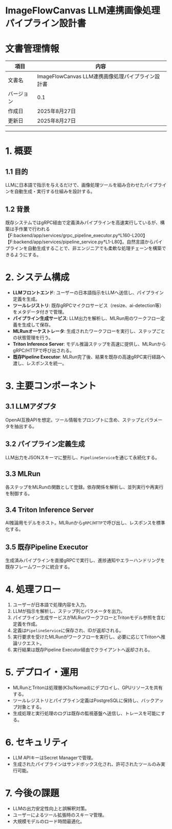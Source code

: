 # ImageFlowCanvas LLM連携画像処理パイプライン設計書

# 文書管理情報

| 項目 | 内容 |
| --- | --- |
| 文書名 | ImageFlowCanvas LLM連携画像処理パイプライン設計書 |
| バージョン | 0.1 |
| 作成日 | 2025年8月27日 |
| 更新日 | 2025年8月27日 |

---

# 1. 概要
## 1.1 目的
LLMに日本語で指示を与えるだけで、画像処理ツールを組み合わせたパイプラインを自動生成・実行する仕組みを設計する。

## 1.2 背景
既存システムではgRPC経由で定義済みパイプラインを高速実行しているが、構築は手作業で行われる【F:backend/app/services/grpc_pipeline_executor.py†L160-L200】【F:backend/app/services/pipeline_service.py†L1-L80】。自然言語からパイプラインを自動生成することで、非エンジニアでも柔軟な処理チェーンを構築できるようにする。

# 2. システム構成
- **LLMフロントエンド**: ユーザーの日本語指示をLLMへ送信し、パイプライン定義を生成。
- **ツールレジストリ**: 既存gRPCマイクロサービス（resize、ai-detection等）をメタデータ付きで管理。
- **パイプライン生成サービス**: LLM出力を解析し、MLRun用のワークフロー定義を生成して保存。
- **MLRunオーケストレータ**: 生成されたワークフローを実行し、ステップごとの状態管理を行う。
- **Triton Inference Server**: モデル推論ステップを高速に提供し、MLRunからgRPC/HTTPで呼び出される。
- **既存Pipeline Executor**: MLRun完了後、結果を既存の高速gRPC実行経路へ渡し、レスポンスを統一。

# 3. 主要コンポーネント
## 3.1 LLMアダプタ
OpenAI互換APIを想定。ツール情報をプロンプトに含め、ステップとパラメータを抽出する。

## 3.2 パイプライン定義生成
LLM出力をJSONスキーマに整形し、`PipelineService`を通じて永続化する。

## 3.3 MLRun
各ステップをMLRunの関数として登録。依存関係を解析し、並列実行や再実行を制御する。

## 3.4 Triton Inference Server
AI推論用モデルをホスト。MLRunから`gRPC`/`HTTP`で呼び出し、レスポンスを標準化する。

## 3.5 既存Pipeline Executor
生成済みパイプラインを直接gRPCで実行し、進捗通知やエラーハンドリングを既存フレームワークに統合する。

# 4. 処理フロー
1. ユーザーが日本語で処理内容を入力。
2. LLMが指示を解析し、ステップ列とパラメータを出力。
3. パイプライン生成サービスがMLRunワークフローとTritonモデル参照を含む定義を作成。
4. 定義は`PipelineService`に保存され、IDが返却される。
5. 実行要求を受けたMLRunがワークフローを実行し、必要に応じてTritonへ推論リクエスト。
6. 実行結果は既存Pipeline Executor経由でクライアントへ返却される。

# 5. デプロイ・運用
- MLRunとTritonは処理層(K3s/Nomad)にデプロイし、GPUリソースを共有する。
- ツールレジストリとパイプライン定義はPostgreSQLに保持し、バックアップ対象とする。
- 生成処理と実行処理のログは既存の監視基盤へ送信し、トレースを可能にする。

# 6. セキュリティ
- LLM APIキーはSecret Managerで管理。
- 生成されたパイプラインはサンドボックス化され、許可されたツールのみ実行可能。

# 7. 今後の課題
- LLMの出力安定性向上と誤解釈対策。
- ユーザーによるツール拡張時のスキーマ管理。
- 大規模モデルのロード時間最適化。

